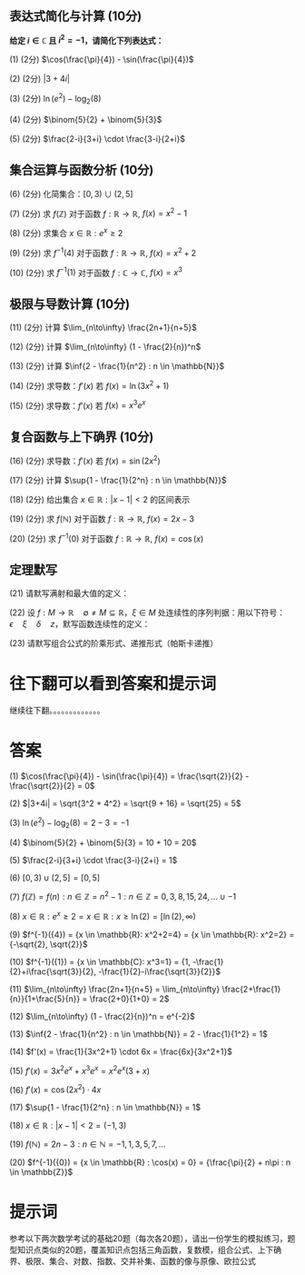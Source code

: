 
## 表达式简化与计算 (10分)

**给定 $i \in \mathbb{C}$ 且 $i^2 = -1$，请简化下列表达式：**

(1) (2分) $\cos(\frac{\pi}{4}) - \sin(\frac{\pi}{4})$

(2) (2分) $|3+4i|$

(3) (2分) $\ln(e^2) - \log_2(8)$

(4) (2分) $\binom{5}{2} + \binom{5}{3}$

(5) (2分) $\frac{2-i}{3+i} \cdot \frac{3-i}{2+i}$

## 集合运算与函数分析 (10分)

(6) (2分) 化简集合：$[0,3) \cup (2,5]$

(7) (2分) 求 $f(\mathbb{Z})$ 对于函数 $f: \mathbb{R} \to \mathbb{R}$, $f(x) = x^2 - 1$

(8) (2分) 求集合 ${x \in \mathbb{R}: e^x \geq 2}$

(9) (2分) 求 $f^{-1}({4})$ 对于函数 $f: \mathbb{R} \to \mathbb{R}$, $f(x) = x^2 + 2$

(10) (2分) 求 $f^{-1}({1})$ 对于函数 $f: \mathbb{C} \to \mathbb{C}$, $f(x) = x^3$

## 极限与导数计算 (10分)

(11) (2分) 计算 $\lim_{n\to\infty} \frac{2n+1}{n+5}$

(12) (2分) 计算 $\lim_{n\to\infty} (1 - \frac{2}{n})^n$

(13) (2分) 计算 $\inf{2 - \frac{1}{n^2} : n \in \mathbb{N}}$

(14) (2分) 求导数：$f'(x)$ 若 $f(x) = \ln(3x^2+1)$

(15) (2分) 求导数：$f'(x)$ 若 $f(x) = x^3e^x$

## 复合函数与上下确界 (10分)

(16) (2分) 求导数：$f'(x)$ 若 $f(x) = \sin(2x^2)$

(17) (2分) 计算 $\sup{1 - \frac{1}{2^n} : n \in \mathbb{N}}$

(18) (2分) 给出集合 ${x \in \mathbb{R} : |x-1| < 2}$ 的区间表示

(19) (2分) 求 $f(\mathbb{N})$ 对于函数 $f: \mathbb{R} \to \mathbb{R}$, $f(x) = 2x - 3$

(20) (2分) 求 $f^{-1}({0})$ 对于函数 $f: \mathbb{R} \to \mathbb{R}$, $f(x) = \cos(x)$

## 定理默写

(21) 请默写满射和最大值的定义：

(22) 设 $f:M \rightarrow \mathbb{R} \quad ∅ ≠ M ⊆ \mathbb{R}，ξ ∈ M$ 处连续性的序列判据：用以下符号：$\epsilon\quad\xi\quad\delta\quad z$，默写函数连续性的定义：

(23) 请默写组合公式的阶乘形式、递推形式（帕斯卡递推）



# 往下翻可以看到答案和提示词



































继续往下翻。。。。。。。。。。。。。
















































#  答案

(1) $\cos(\frac{\pi}{4}) - \sin(\frac{\pi}{4}) = \frac{\sqrt{2}}{2} - \frac{\sqrt{2}}{2} = 0$

(2) $|3+4i| = \sqrt{3^2 + 4^2} = \sqrt{9 + 16} = \sqrt{25} = 5$

(3) $\ln(e^2) - \log_2(8) = 2 - 3 = -1$

(4) $\binom{5}{2} + \binom{5}{3} = 10 + 10 = 20$

(5) $\frac{2-i}{3+i} \cdot \frac{3-i}{2+i} = 1$

(6) $[0,3) \cup (2,5] = [0,5]$

(7) $f(\mathbb{Z}) = {f(n) : n \in \mathbb{Z}} = {n^2-1 : n \in \mathbb{Z}} = {0,3,8,15,24,...} \cup {-1}$

(8) ${x \in \mathbb{R}: e^x \geq 2} = {x \in \mathbb{R}: x \geq \ln(2)} = [\ln(2),\infty)$

(9) $f^{-1}({4}) = {x \in \mathbb{R}: x^2+2=4} = {x \in \mathbb{R}: x^2=2} = {-\sqrt{2}, \sqrt{2}}$

(10) $f^{-1}({1}) = {x \in \mathbb{C}: x^3=1} = {1, -\frac{1}{2}+i\frac{\sqrt{3}}{2}, -\frac{1}{2}-i\frac{\sqrt{3}}{2}}$

(11) $\lim_{n\to\infty} \frac{2n+1}{n+5} = \lim_{n\to\infty} \frac{2+\frac{1}{n}}{1+\frac{5}{n}} = \frac{2+0}{1+0} = 2$

(12) $\lim_{n\to\infty} (1 - \frac{2}{n})^n = e^{-2}$

(13) $\inf{2 - \frac{1}{n^2} : n \in \mathbb{N}} = 2 - \frac{1}{1^2} = 1$

(14) $f'(x) = \frac{1}{3x^2+1} \cdot 6x = \frac{6x}{3x^2+1}$

(15) $f'(x) = 3x^2e^x + x^3e^x = x^2e^x(3+x)$

(16) $f'(x) = \cos(2x^2) \cdot 4x$

(17) $\sup{1 - \frac{1}{2^n} : n \in \mathbb{N}} = 1$

(18) ${x \in \mathbb{R} : |x-1| < 2} = (-1,3)$

(19) $f(\mathbb{N}) = {2n-3 : n \in \mathbb{N}} = {-1,1,3,5,7,...}$

(20) $f^{-1}({0}) = {x \in \mathbb{R} : \cos(x) = 0} = {\frac{\pi}{2} + n\pi : n \in \mathbb{Z}}$

# 提示词

参考以下两次数学考试的基础20题（每次各20题），请出一份学生的模拟练习，题型知识点类似的20题，覆盖知识点包括三角函数，复数模，组合公式、上下确界、极限、集合、对数、指数、交并补集、函数的像与原像、欧拉公式


